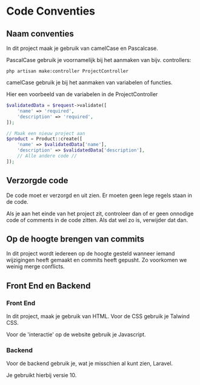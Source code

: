 # Code Conventies

## Naam conventies

In dit project maak je gebruik van camelCase en Pascalcase.

PascalCase gebruik je voornamelijk bij het aanmaken van bijv. controllers:

``` command
php artisan make:controller ProjectController
```
camelCase gebruik je bij het aanmaken van variabelen of functies.

Hier een voorbeeld van de variabelen in de ProjectController

```php
$validatedData = $request->validate([
    'name' => 'required',
    'description' => 'required',
]);

// Maak een nieuw project aan
$product = Product::create([
    'name' => $validatedData['name'],
    'description' => $validatedData['description'],
    // Alle andere code //
]);
```




## Verzorgde code

De code moet er verzorgd en uit zien. Er moeten geen lege regels staan in de code. 

Als je aan het einde van het project zit, controleer dan of er geen onnodige code of comments in de code zitten. Als dat wel zo is, verwijder dat dan.

## Op de hoogte brengen van commits

In dit project wordt iedereen op de hoogte gesteld wanneer iemand wijzigingen heeft gemaakt en commits heeft gepusht. Zo voorkomen we weinig merge conflicts.

## Front End en Backend
### Front End
In dit project, maak je gebruik van HTML. Voor de CSS gebruik je Talwind CSS.

Voor de 'interactie' op de website gebruik je Javascript.

### Backend
Voor de backend gebruik je, wat je misschien al kunt zien, Laravel.

Je gebruikt hierbij versie 10.

